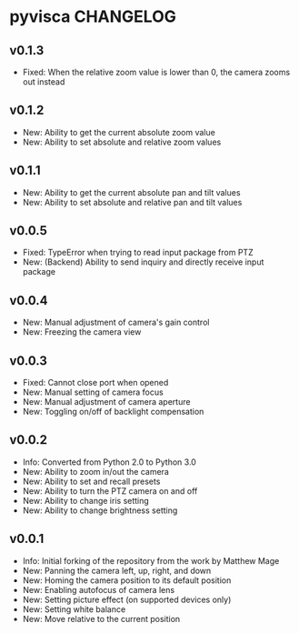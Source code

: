 # pyvisca CHANGELOG

## v0.1.3
- Fixed: When the relative zoom value is lower than 0, the camera zooms out instead

## v0.1.2
- New: Ability to get the current absolute zoom value
- New: Ability to set absolute and relative zoom values

## v0.1.1

- New: Ability to get the current absolute pan and tilt values
- New: Ability to set absolute and relative pan and tilt values

## v0.0.5

- Fixed: TypeError when trying to read input package from PTZ
- New: (Backend) Ability to send inquiry and directly receive input package

## v0.0.4

- New: Manual adjustment of camera's gain control
- New: Freezing the camera view

## v0.0.3

- Fixed: Cannot close port when opened
- New: Manual setting of camera focus
- New: Manual adjustment of camera aperture
- New: Toggling on/off of backlight compensation

## v0.0.2

- Info: Converted from Python 2.0 to Python 3.0
- New: Ability to zoom in/out the camera
- New: Ability to set and recall presets
- New: Ability to turn the PTZ camera on and off
- New: Ability to change iris setting
- New: Ability to change brightness setting

## v0.0.1

- Info: Initial forking of the repository from the work by Matthew Mage
- New: Panning the camera left, up, right, and down
- New: Homing the camera position to its default position
- New: Enabling autofocus of camera lens
- New: Setting picture effect (on supported devices only)
- New: Setting white balance
- New: Move relative to the current position
